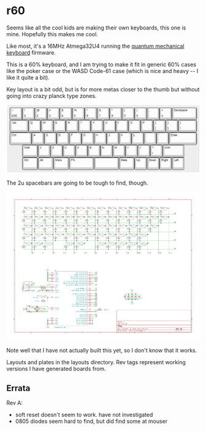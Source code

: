 # r60 #

Seems like all the cool kids are making their own keyboards, this one
is mine.  Hopefully this makes me cool.

Like most, it's a 16MHz Atmega32U4 running the [quantum mechanical
keyboard](https://github.com/qmk/qmk_firmware) firmware.

This is a 60% keyboard, and I am trying to make it fit in generic 60%
cases like the poker case or the WASD Code-61 case (which is nice and
heavy -- I like it quite a bit).

Key layout is a bit odd, but is for more metas closer to the thumb
but without going into crazy planck type zones.

![Key Layout](layout.png)

The 2u spacebars are going to be tough to find, though.

![Schematic](schematic.png)

Note well that I have not actually built this yet, so I don't know
that it works.

Layouts and plates in the layouts directory.  Rev tags represent
working versions I have generated boards from.

## Errata ##

Rev A:

- soft reset doesn't seem to work.  have not investigated
- 0805 diodes seem hard to find, but did find some at mouser
